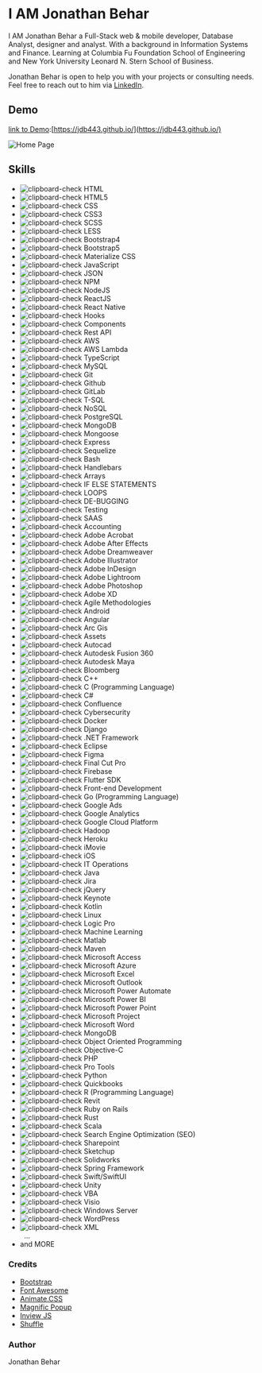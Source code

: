 # I AM Jonathan Behar

I AM Jonathan Behar a Full-Stack web & mobile developer, Database Analyst, designer and analyst. With a background in Information Systems and Finance. Learning at Columbia Fu Foundation School of Engineering and New York University Leonard N. Stern School of Business.

Jonathan Behar is open to help you with your projects or consulting needs.
Feel free to reach out to him via [LinkedIn](https://www.linkedin.com/in/jbehar/ 'LinkedIn').

## Demo

[link to Demo](https://jdb443.github.io/):[https://jdb443.github.io/](https://jdb443.github.io/)

![Home Page](./assets/images/works/jdb443_Home_Page_DCA.png)

## Skills

- ![clipboard-check](./assets/images/clipboard-check.svg) HTML
- ![clipboard-check](./assets/images/clipboard-check.svg) HTML5
- ![clipboard-check](./assets/images/clipboard-check.svg) CSS
- ![clipboard-check](./assets/images/clipboard-check.svg) CSS3
- ![clipboard-check](./assets/images/clipboard-check.svg) SCSS
- ![clipboard-check](./assets/images/clipboard-check.svg) LESS
- ![clipboard-check](./assets/images/clipboard-check.svg) Bootstrap4
- ![clipboard-check](./assets/images/clipboard-check.svg) Bootstrap5
- ![clipboard-check](./assets/images/clipboard-check.svg) Materialize CSS
- ![clipboard-check](./assets/images/clipboard-check.svg) JavaScript
- ![clipboard-check](./assets/images/clipboard-check.svg) JSON
- ![clipboard-check](./assets/images/clipboard-check.svg) NPM
- ![clipboard-check](./assets/images/clipboard-check.svg) NodeJS
- ![clipboard-check](./assets/images/clipboard-check.svg) ReactJS
- ![clipboard-check](./assets/images/clipboard-check.svg) React Native
- ![clipboard-check](./assets/images/clipboard-check.svg) Hooks
- ![clipboard-check](./assets/images/clipboard-check.svg) Components
- ![clipboard-check](./assets/images/clipboard-check.svg) Rest API
- ![clipboard-check](./assets/images/clipboard-check.svg) AWS
- ![clipboard-check](./assets/images/clipboard-check.svg) AWS Lambda
- ![clipboard-check](./assets/images/clipboard-check.svg) TypeScript
- ![clipboard-check](./assets/images/clipboard-check.svg) MySQL
- ![clipboard-check](./assets/images/clipboard-check.svg) Git
- ![clipboard-check](./assets/images/clipboard-check.svg) Github
- ![clipboard-check](./assets/images/clipboard-check.svg) GitLab
- ![clipboard-check](./assets/images/clipboard-check.svg) T-SQL
- ![clipboard-check](./assets/images/clipboard-check.svg) NoSQL
- ![clipboard-check](./assets/images/clipboard-check.svg) PostgreSQL
- ![clipboard-check](./assets/images/clipboard-check.svg) MongoDB
- ![clipboard-check](./assets/images/clipboard-check.svg) Mongoose
- ![clipboard-check](./assets/images/clipboard-check.svg) Express
- ![clipboard-check](./assets/images/clipboard-check.svg) Sequelize
- ![clipboard-check](./assets/images/clipboard-check.svg) Bash
- ![clipboard-check](./assets/images/clipboard-check.svg) Handlebars
- ![clipboard-check](./assets/images/clipboard-check.svg) Arrays
- ![clipboard-check](./assets/images/clipboard-check.svg) IF ELSE STATEMENTS
- ![clipboard-check](./assets/images/clipboard-check.svg) LOOPS
- ![clipboard-check](./assets/images/clipboard-check.svg) DE-BUGGING
- ![clipboard-check](./assets/images/clipboard-check.svg) Testing
- ![clipboard-check](./assets/images/clipboard-check.svg) SAAS
- ![clipboard-check](./assets/images/clipboard-check.svg) Accounting
- ![clipboard-check](./assets/images/clipboard-check.svg) Adobe Acrobat
- ![clipboard-check](./assets/images/clipboard-check.svg) Adobe After Effects
- ![clipboard-check](./assets/images/clipboard-check.svg) Adobe Dreamweaver
- ![clipboard-check](./assets/images/clipboard-check.svg) Adobe Illustrator
- ![clipboard-check](./assets/images/clipboard-check.svg) Adobe InDesign
- ![clipboard-check](./assets/images/clipboard-check.svg) Adobe Lightroom
- ![clipboard-check](./assets/images/clipboard-check.svg) Adobe Photoshop
- ![clipboard-check](./assets/images/clipboard-check.svg) Adobe XD
- ![clipboard-check](./assets/images/clipboard-check.svg) Agile Methodologies
- ![clipboard-check](./assets/images/clipboard-check.svg) Android
- ![clipboard-check](./assets/images/clipboard-check.svg) Angular
- ![clipboard-check](./assets/images/clipboard-check.svg) Arc Gis
- ![clipboard-check](./assets/images/clipboard-check.svg) Assets
- ![clipboard-check](./assets/images/clipboard-check.svg) Autocad
- ![clipboard-check](./assets/images/clipboard-check.svg) Autodesk Fusion 360
- ![clipboard-check](./assets/images/clipboard-check.svg) Autodesk Maya
- ![clipboard-check](./assets/images/clipboard-check.svg) Bloomberg
- ![clipboard-check](./assets/images/clipboard-check.svg) C++
- ![clipboard-check](./assets/images/clipboard-check.svg) C (Programming Language)
- ![clipboard-check](./assets/images/clipboard-check.svg) C#
- ![clipboard-check](./assets/images/clipboard-check.svg) Confluence
- ![clipboard-check](./assets/images/clipboard-check.svg) Cybersecurity
- ![clipboard-check](./assets/images/clipboard-check.svg) Docker
- ![clipboard-check](./assets/images/clipboard-check.svg) Django
- ![clipboard-check](./assets/images/clipboard-check.svg) .NET Framework
- ![clipboard-check](./assets/images/clipboard-check.svg) Eclipse
- ![clipboard-check](./assets/images/clipboard-check.svg) Figma
- ![clipboard-check](./assets/images/clipboard-check.svg) Final Cut Pro
- ![clipboard-check](./assets/images/clipboard-check.svg) Firebase
- ![clipboard-check](./assets/images/clipboard-check.svg) Flutter SDK
- ![clipboard-check](./assets/images/clipboard-check.svg) Front-end Development
- ![clipboard-check](./assets/images/clipboard-check.svg) Go (Programming Language)
- ![clipboard-check](./assets/images/clipboard-check.svg) Google Ads
- ![clipboard-check](./assets/images/clipboard-check.svg) Google Analytics
- ![clipboard-check](./assets/images/clipboard-check.svg) Google Cloud Platform
- ![clipboard-check](./assets/images/clipboard-check.svg) Hadoop
- ![clipboard-check](./assets/images/clipboard-check.svg) Heroku
- ![clipboard-check](./assets/images/clipboard-check.svg) iMovie
- ![clipboard-check](./assets/images/clipboard-check.svg) iOS
- ![clipboard-check](./assets/images/clipboard-check.svg) IT Operations
- ![clipboard-check](./assets/images/clipboard-check.svg) Java
- ![clipboard-check](./assets/images/clipboard-check.svg) Jira
- ![clipboard-check](./assets/images/clipboard-check.svg) jQuery
- ![clipboard-check](./assets/images/clipboard-check.svg) Keynote
- ![clipboard-check](./assets/images/clipboard-check.svg) Kotlin
- ![clipboard-check](./assets/images/clipboard-check.svg) Linux
- ![clipboard-check](./assets/images/clipboard-check.svg) Logic Pro
- ![clipboard-check](./assets/images/clipboard-check.svg) Machine Learning
- ![clipboard-check](./assets/images/clipboard-check.svg) Matlab
- ![clipboard-check](./assets/images/clipboard-check.svg) Maven
- ![clipboard-check](./assets/images/clipboard-check.svg) Microsoft Access
- ![clipboard-check](./assets/images/clipboard-check.svg) Microsoft Azure
- ![clipboard-check](./assets/images/clipboard-check.svg) Microsoft Excel
- ![clipboard-check](./assets/images/clipboard-check.svg) Microsoft Outlook
- ![clipboard-check](./assets/images/clipboard-check.svg) Microsoft Power Automate
- ![clipboard-check](./assets/images/clipboard-check.svg) Microsoft Power BI
- ![clipboard-check](./assets/images/clipboard-check.svg) Microsoft Power Point
- ![clipboard-check](./assets/images/clipboard-check.svg) Microsoft Project
- ![clipboard-check](./assets/images/clipboard-check.svg) Microsoft Word
- ![clipboard-check](./assets/images/clipboard-check.svg) MongoDB
- ![clipboard-check](./assets/images/clipboard-check.svg) Object Oriented Programming
- ![clipboard-check](./assets/images/clipboard-check.svg) Objective-C
- ![clipboard-check](./assets/images/clipboard-check.svg) PHP
- ![clipboard-check](./assets/images/clipboard-check.svg) Pro Tools
- ![clipboard-check](./assets/images/clipboard-check.svg) Python
- ![clipboard-check](./assets/images/clipboard-check.svg) Quickbooks
- ![clipboard-check](./assets/images/clipboard-check.svg) R (Programming Language)
- ![clipboard-check](./assets/images/clipboard-check.svg) Revit
- ![clipboard-check](./assets/images/clipboard-check.svg) Ruby on Rails
- ![clipboard-check](./assets/images/clipboard-check.svg) Rust
- ![clipboard-check](./assets/images/clipboard-check.svg) Scala
- ![clipboard-check](./assets/images/clipboard-check.svg) Search Engine Optimization (SEO)
- ![clipboard-check](./assets/images/clipboard-check.svg) Sharepoint
- ![clipboard-check](./assets/images/clipboard-check.svg) Sketchup
- ![clipboard-check](./assets/images/clipboard-check.svg) Solidworks
- ![clipboard-check](./assets/images/clipboard-check.svg) Spring Framework
- ![clipboard-check](./assets/images/clipboard-check.svg) Swift/SwiftUI
- ![clipboard-check](./assets/images/clipboard-check.svg) Unity
- ![clipboard-check](./assets/images/clipboard-check.svg) VBA
- ![clipboard-check](./assets/images/clipboard-check.svg) Visio
- ![clipboard-check](./assets/images/clipboard-check.svg) Windows Server
- ![clipboard-check](./assets/images/clipboard-check.svg) WordPress
- ![clipboard-check](./assets/images/clipboard-check.svg) XML
\
&nbsp;
...
- and MORE

### Credits

- [Bootstrap](http://getbootstrap.com/ 'Bootstrap')
- [Font Awesome](https://fortawesome.github.io/Font-Awesome/ 'Font Awesome')
- [Animate.CSS](https://daneden.github.io/animate.css/ 'Animate.CSS')
- [Magnific Popup](http://dimsemenov.com/plugins/magnific-popup/ 'Magnific Popup')
- [Inview JS](https://github.com/protonet/jquery.inview 'Inview JS')
- [Shuffle](http://vestride.github.io/Shuffle/ 'Shuffle')

### Author

Jonathan Behar
